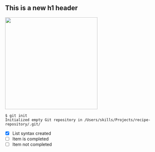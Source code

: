 ## This is a new h1 header 

<img src="https://octodex.github.com/images/yaktocat.png" height = 300 width = 300 />

```
$ git init
Initialized empty Git repository in /Users/skills/Projects/recipe-repository/.git/
```

- [x] List syntax created
- [ ] Item is completed
- [ ] Item not completed
